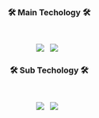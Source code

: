<h3 align="center"><b>🛠 Main Techology 🛠</b></h3>
</br>
<p align="center">
<img src="https://img.shields.io/badge/c++-00599C?style=flat-square&logo=c%2B%2B&logoColor=white"/></a> &nbsp 
<img src="https://img.shields.io/badge/Unity -232F3E?style=flat-square&logo=Unity%20AWS&logoColor=white"/></a> &nbsp 
</p>
<h3 align="center"><b>🛠 Sub Techology 🛠</b></h3>
</br>
<p align="center">
<img src="https://img.shields.io/badge/JavaScript-E34F26?style=flat-square&logo=JavaScript&logoColor=white"/></a> &nbsp
<img src="https://img.shields.io/badge/HTML5-F7DF1E?style=flat-square&logo=HTML5&logoColor=white"/></a> &nbsp


<!--
**Zaeito/Zaeito** is a ✨ _special_ ✨ repository because its `README.md` (this file) appears on your GitHub profile.

Here are some ideas to get you started:

- 🔭 I’m currently working on ...
- 🌱 I’m currently learning ...
- 👯 I’m looking to collaborate on ...
- 🤔 I’m looking for help with ...
- 💬 Ask me about ...
- 📫 How to reach me: ...
- 😄 Pronouns: ...
- ⚡ Fun fact: ...
-->
